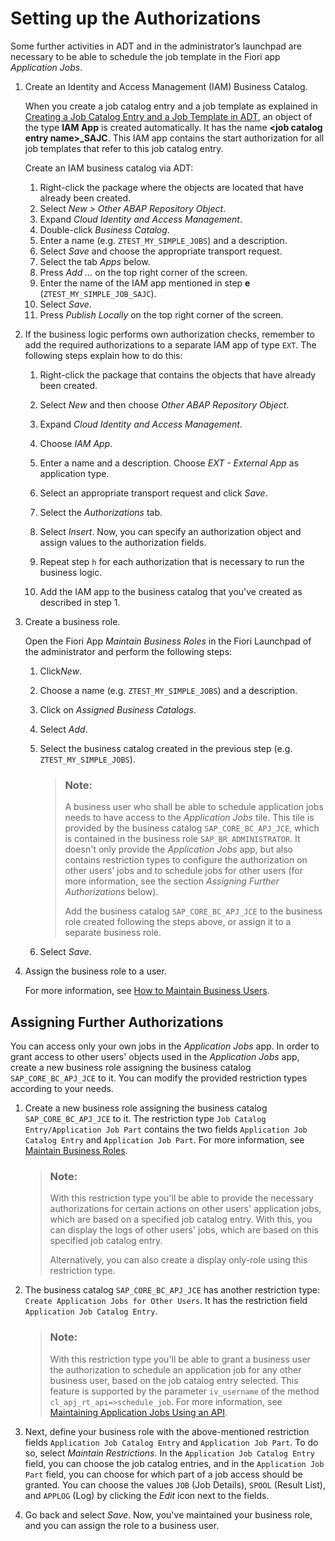 <!-- loiobb559a5a4b654996a167d72273f28542 -->

# Setting up the Authorizations

Some further activities in ADT and in the administrator’s launchpad are necessary to be able to schedule the job template in the Fiori app *Application Jobs*.



1.  Create an Identity and Access Management \(IAM\) Business Catalog.

    When you create a job catalog entry and a job template as explained in [Creating a Job Catalog Entry and a Job Template in ADT](creating-a-job-catalog-entry-and-a-job-template-in-adt-949ba00.md), an object of the type **IAM App** is created automatically. It has the name **<job catalog entry name\>\_SAJC**. This IAM app contains the start authorization for all job templates that refer to this job catalog entry.

    Create an IAM business catalog via ADT:

    1.  Right-click the package where the objects are located that have already been created.
    2.  Select *New \> Other ABAP Repository Object*.
    3.  Expand *Cloud Identity and Access Management*.
    4.  Double-click *Business Catalog*.
    5.  Enter a name \(e.g. `ZTEST_MY_SIMPLE_JOBS`\) and a description.
    6.  Select *Save* and choose the appropriate transport request.
    7.  Select the tab *Apps* below.
    8.  Press *Add …* on the top right corner of the screen.
    9.  Enter the name of the IAM app mentioned in step **e** \(`ZTEST_MY_SIMPLE_JOB_SAJC`\).
    10. Select *Save*.
    11. Press *Publish Locally* on the top right corner of the screen.

2.  If the business logic performs own authorization checks, remember to add the required authorizations to a separate IAM app of type `EXT`. The following steps explain how to do this:

    1.  Right-click the package that contains the objects that have already been created.

    2.  Select *New* and then choose *Other ABAP Repository Object*.

    3.  Expand *Cloud Identity and Access Management*.

    4.  Choose *IAM App*.

    5.  Enter a name and a description. Choose *EXT - External App* as application type.

    6.  Select an appropriate transport request and click *Save*.

    7.  Select the *Authorizations* tab.

    8.  Select *Insert*. Now, you can specify an authorization object and assign values to the authorization fields.

    9.  Repeat step `h` for each authorization that is necessary to run the business logic.

    10. Add the IAM app to the business catalog that you've created as described in step 1.


3.  Create a business role.

    Open the Fiori App *Maintain Business Roles* in the Fiori Launchpad of the administrator and perform the following steps:

    1.  Click*New*.
    2.  Choose a name \(e.g. `ZTEST_MY_SIMPLE_JOBS`\) and a description.
    3.  Click on *Assigned Business Catalogs*.
    4.  Select *Add*.
    5.  Select the business catalog created in the previous step \(e.g. `ZTEST_MY_SIMPLE_JOBS`\).

        > ### Note:  
        > A business user who shall be able to schedule application jobs needs to have access to the *Application Jobs* tile. This tile is provided by the business catalog `SAP_CORE_BC_APJ_JCE`, which is contained in the business role `SAP_BR_ADMINISTRATOR`. It doesn't only provide the *Application Jobs* app, but also contains restriction types to configure the authorization on other users’ jobs and to schedule jobs for other users \(for more information, see the section *Assigning Further Authorizations* below\).
        > 
        > Add the business catalog `SAP_CORE_BC_APJ_JCE` to the business role created following the steps above, or assign it to a separate business role.

    6.  Select *Save*.

4.  Assign the business role to a user.

    For more information, see [How to Maintain Business Users](../50-administration-and-ops/how-to-maintain-business-users-db1d0b4.md).




<a name="loiobb559a5a4b654996a167d72273f28542__section_zrj_2wb_s4b"/>

## Assigning Further Authorizations

You can access only your own jobs in the *Application Jobs* app. In order to grant access to other users' objects used in the *Application Jobs* app, create a new business role assigning the business catalog `SAP_CORE_BC_APJ_JCE` to it. You can modify the provided restriction types according to your needs.

1.  Create a new business role assigning the business catalog `SAP_CORE_BC_APJ_JCE` to it. The restriction type `Job Catalog Entry/Application Job Part` contains the two fields `Application Job Catalog Entry` and `Application Job Part`. For more information, see [Maintain Business Roles](../50-administration-and-ops/maintain-business-roles-365b0d6.md).

    > ### Note:  
    > With this restriction type you'll be able to provide the necessary authorizations for certain actions on other users' application jobs, which are based on a specified job catalog entry. With this, you can display the logs of other users' jobs, which are based on this specified job catalog entry.
    > 
    > Alternatively, you can also create a display only-role using this restriction type.

2.  The business catalog `SAP_CORE_BC_APJ_JCE` has another restriction type: `Create Application Jobs for Other Users`. It has the restriction field `Application Job Catalog Entry`.

    > ### Note:  
    > With this restriction type you'll be able to grant a business user the authorization to schedule an application job for any other business user, based on the job catalog entry selected. This feature is supported by the parameter `iv_username` of the method `cl_apj_rt_api=>schedule_job`. For more information, see [Maintaining Application Jobs Using an API](maintaining-application-jobs-using-an-api-1491e6c.md).

3.  Next, define your business role with the above-mentioned restriction fields `Application Job Catalog Entry` and `Application Job Part`. To do so, select *Maintain Restrictions*. In the `Application Job Catalog Entry` field, you can choose the job catalog entries, and in the `Application Job Part` field, you can choose for which part of a job access should be granted. You can choose the values `JOB` \(Job Details\), `SPOOL` \(Result List\), and `APPLOG` \(Log\) by clicking the *Edit* icon next to the fields.

4.  Go back and select *Save*. Now, you've maintained your business role, and you can assign the role to a business user.


